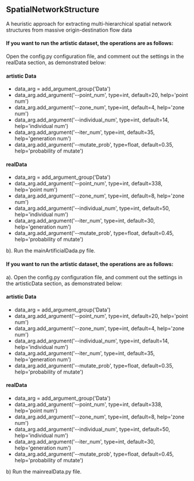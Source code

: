 ## SpatialNetworkStructure
A heuristic approach for extracting multi-hierarchical spatial network structures from massive origin-destination flow data

#### If you want to run the artistic dataset, the operations are as follows:
Open the config.py configuration file, and comment out the settings in the realData section, as demonstrated below:


#### artistic Data
* data_arg = add_argument_group('Data')
* data_arg.add_argument('--point_num', type=int, default=20, help='point num')                    
* data_arg.add_argument('--zone_num', type=int, default=4, help='zone num')
* data_arg.add_argument('--individual_num', type=int, default=14, help='individual num')
* data_arg.add_argument('--iter_num', type=int, default=35, help='generation num')
* data_arg.add_argument('--mutate_prob', type=float, default=0.35, help='probability of mutate')


#### realData
* data_arg = add_argument_group('Data')
* data_arg.add_argument('--point_num', type=int, default=338, help='point num')
* data_arg.add_argument('--zone_num', type=int, default=8, help='zone num')
* data_arg.add_argument('--individual_num', type=int, default=50, help='individual num')
* data_arg.add_argument('--iter_num', type=int, default=30, help='generation num')
* data_arg.add_argument('--mutate_prob', type=float, default=0.45, help='probability of mutate')

b). Run the mainArtificialDada.py file.



#### If you want to run the artistic dataset, the operations are as follows:
a). Open the config.py configuration file, and comment out the settings in the artisticData section, as demonstrated below:


#### artistic Data
* data_arg = add_argument_group('Data')
* data_arg.add_argument('--point_num', type=int, default=20, help='point num')                    
* data_arg.add_argument('--zone_num', type=int, default=4, help='zone num')
* data_arg.add_argument('--individual_num', type=int, default=14, help='individual num')
* data_arg.add_argument('--iter_num', type=int, default=35, help='generation num')
* data_arg.add_argument('--mutate_prob', type=float, default=0.35, help='probability of mutate')

#### realData
* data_arg = add_argument_group('Data')
* data_arg.add_argument('--point_num', type=int, default=338, help='point num')
* data_arg.add_argument('--zone_num', type=int, default=8, help='zone num')
* data_arg.add_argument('--individual_num', type=int, default=50, help='individual num')
* data_arg.add_argument('--iter_num', type=int, default=30, help='generation num')
* data_arg.add_argument('--mutate_prob', type=float, default=0.45, help='probability of mutate')

b) Run the mainrealData.py file.
